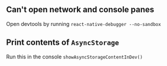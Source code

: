 ## Can't open network and console panes

Open devtools by running `react-native-debugger --no-sandbox`

## Print contents of `AsyncStorage`

Run this in the console `showAsyncStorageContentInDev()`
